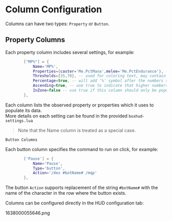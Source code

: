 # Column Configuration

Columns can have two types: `Property` or `Button`.

## Property Columns

Each property column includes several settings, for example:

```lua
        ["MP%"] = {
            Name='MP%',
            Properties={caster='Me.PctMana',melee='Me.PctEndurance'}, -- The properties to be displayed in this column
            Thresholds={35,70}, -- used for coloring text, may contain 0-2 numbers to achieve default, below, inbetween or above text colors, such as green for 100% HP and red for 0% HP.
            Percentage=true, -- will add '%' symbol after the numbers shown in the column if true
            Ascending=true, -- use true to indicate that higher numbers are "better", i.e. 100% HP is better than 0%. This will be used for coloring text based on the threshold values.
            InZone=false -- use true if this column should only be populated for characters in the same zone as the one running Boxhud.
        },
```

Each column lists the observed property or properties which it uses to populate its data.  
More details on each setting can be found in the provided `boxhud-settings.lua`  
> Note that the Name column is treated as a special case.

`Button Columns`

Each button column specifies the command to run on click, for example:

```lua
        ['Pause'] = {
            Name='Pause',
            Type='button',
            Action='/dex #botName# /mqp'
        },
```

The button `Action` supports replacement of the string `#botName#` with the name of the character in the row where the button exists.

Columns can be configured directly in the HUD configuration tab:

1638000055646.png 